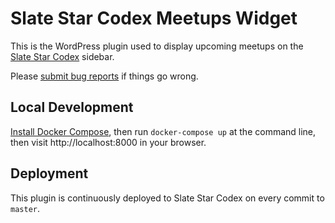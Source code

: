# Slate Star Codex Meetups Widget

This is the WordPress plugin used to display upcoming meetups on the
[Slate Star Codex](https://slatestarcodex.com) sidebar.

Please
[submit bug reports](https://github.com/ssc-meetups-community/ssc-meetups-widget/issues/new)
if things go wrong.

## Local Development

[Install Docker Compose](https://docs.docker.com/compose/install/), then run
`docker-compose up` at the command line, then visit http://localhost:8000 in
your browser.

## Deployment

This plugin is continuously deployed to Slate Star Codex on every commit to
`master`.
